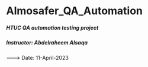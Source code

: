 # Almosafer_QA_Automation
##### HTUC QA automation testing project 
##### Instructor: Abdelraheem Alsaqa
---> Date: 11-April-2023

